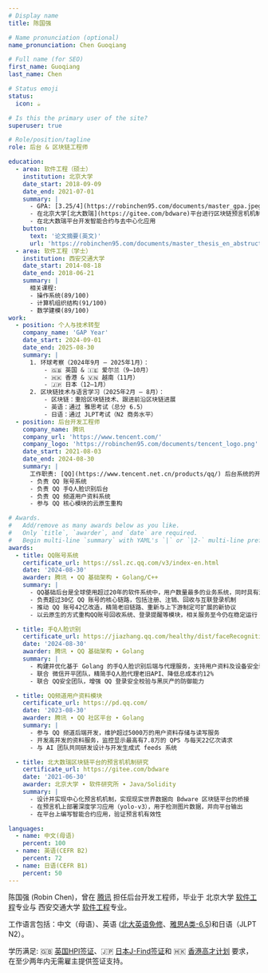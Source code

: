 ```yaml
---
# Display name
title: 陈国强

# Name pronunciation (optional)
name_pronunciation: Chen Guoqiang

# Full name (for SEO)
first_name: Guoqiang
last_name: Chen

# Status emoji
status:
  icon: ☕️

# Is this the primary user of the site?
superuser: true

# Role/position/tagline
role: 后台 & 区块链工程师

education:
  - area: 软件工程（硕士）
    institution: 北京大学
    date_start: 2018-09-09
    date_end: 2021-07-01
    summary: |
      - GPA: [3.25/4](https://robinchen95.com/documents/master_gpa.jpeg), [Top 20%](https://robinchen95.com/documents/master_gpa_explan.jpeg)
      - 在北京大学[北大数瑞](https://gitee.com/bdware)平台进行区块链预言机机制相关研究与开发
      - 在北大数瑞平台开发智能合约与去中心化应用
    button:
      text: '论文摘要(英文)'
      url: 'https://robinchen95.com/documents/master_thesis_en_abstruct.pdf'
  - area: 软件工程（学士）
    institution: 西安交通大学
    date_start: 2014-08-18
    date_end: 2018-06-21
    summary: |
      相关课程:
      - 操作系统(89/100)
      - 计算机组织结构(91/100)
      - 数学建模(89/100)
work:
  - position: 个人与技术转型
    company_name: 'GAP Year'
    date_start: 2024-09-01
    date_end: 2025-08-30
    summary: |
      1. 环球考察（2024年9月 – 2025年1月）：
          - 🇬🇧 英国 & 🇮🇪 爱尔兰（9–10月）
          - 🇭🇰 香港 & 🇻🇳 越南（11月）
          - 🇯🇵 日本（12–1月）
      2. 区块链技术与语言学习（2025年2月 – 8月）：
          - 区块链：重拾区块链技术、跟进前沿区块链进展
          - 英语：通过 雅思考试（总分 6.5）
          - 日语：通过 JLPT考试（N2 商务水平）
  - position: 后台开发工程师
    company_name: 腾讯
    company_url: 'https://www.tencent.com/'
    company_logo: 'https://robinchen95.com/documents/tencent_logo.png'
    date_start: 2021-08-03
    date_end: 2024-08-30
    summary: |
      工作职责: [QQ](https://www.tencent.net.cn/products/qq/) 后台系统的开发与维护
      - 负责 QQ 账号系统
      - 负责 QQ 手Q人脸识别后台
      - 负责 QQ 频道用户资料系统
      - 参与 QQ 核心模块的云原生重构

# Awards.
#   Add/remove as many awards below as you like.
#   Only `title`, `awarder`, and `date` are required.
#   Begin multi-line `summary` with YAML's `|` or `|2-` multi-line prefix and indent 2 spaces below.
awards:
  - title: QQ账号系统
    certificate_url: https://ssl.zc.qq.com/v3/index-en.html
    date: '2024-08-30'
    awarder: 腾讯 ∙ QQ 基础架构 ∙ Golang/C++
    summary: |
      - QQ基础后台是全球使用超过20年的软件系统中，用户数量最多的业务系统，同时具有海量历史代码与超高用户访问量两大特性，而 QQ 账号系统是其中最为核心的模块之一，公司创始人马化腾(Pony Ma)也曾为此模块贡献代码。
      - 负责超过30亿 QQ 账号的核心链路，包括注册、注销、回收与互联登录机制
      - 推动 QQ 账号42亿改造，精简老旧链路、重新与上下游制定可扩展的新协议
      - 以云原生的方式重构QQ账号回收系统、登录提醒等模块，相关服务至今仍在稳定运行

  - title: 手Q人脸识别
    certificate_url: https://jiazhang.qq.com/healthy/dist/faceRecognition/guide_pc.html
    date: '2024-08-30'
    awarder: 腾讯 ∙ QQ 基础架构 ∙ Golang
    summary: |
      - 构建并优化基于 Golang 的手Q人脸识别后端与代理服务，支持用户资料及设备安全验证
      - 联合 微信开平团队，精简手Q人脸代理老旧API、降低总成本约12%
      - 联合 QQ安全团队，增强 QQ 登录安全校验与黑灰产的防御能力

  - title: QQ频道用户资料模块
    certificate_url: https://pd.qq.com/
    date: '2023-08-30'
    awarder: 腾讯 ∙ QQ 社区平台 ∙ Golang
    summary: |
      - 参与 QQ 频道后端开发，维护超过5000万的用户资料存储与读写服务
      - 开发高并发的资料服务，监控显示最高有7.8万的 QPS 与每天22亿次请求
      - 与 AI 团队共同研发设计与开发生成式 feeds 系统

  - title: 北大数瑞区块链平台的预言机机制研究
    certificate_url: https://gitee.com/bdware
    date: '2021-06-30'
    awarder: 北京大学 ∙ 软件研究所 ∙ Java/Solidity
    summary: |
      - 设计并实现中心化预言机机制，实现现实世界数据向 Bdware 区块链平台的桥接
      - 在预言机上部署深度学习应用（yolo-v3），用于检测图片数据，并向平台输出
      - 在平台上编写智能合约应用，验证预言机有效性

languages:
  - name: 中文(母语)
    percent: 100
  - name: 英语(CEFR B2)
    percent: 72
  - name: 日语(CEFR B1)
    percent: 50
---
```


陈国强 (Robin Chen)，曾在 [腾讯](https://tencent.com) 担任后台开发工程师，毕业于 北京大学 [软件工程](https://robinchen95.com/documents/master.jpeg)专业与 西安交通大学 [软件工程](https://robinchen95.com/documents/Bachelor.jpeg)专业。

工作语言包括：中文（母语）、英语 ([北大英语免修](https://robinchen95.com/documents/master_gpa.jpeg)、[雅思A类-6.5](https://robinchen95.com/documents/ielts.jpeg))和日语（JLPT N2）。

学历满足: 🇬🇧 [英国HPI签证](https://www.gov.uk/high-potential-individual-visa)、🇯🇵 [日本J-Find签证](https://www.moj.go.jp/isa/applications/status/designatedactivities51.html)和 🇭🇰 [香港高才计划](https://www.immd.gov.hk/hkt/services/visas/TTPS.html) 要求，在至少两年内无需雇主提供签证支持。
